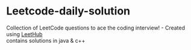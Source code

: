 # Leetcode-daily-solution
Collection of LeetCode questions to ace the coding interview! - Created using [LeetHub](https://github.com/QasimWani/LeetHub)<br>
contains solutions in java & c++ <br>
